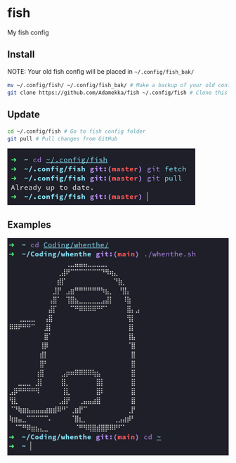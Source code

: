 # fish

My fish config

## Install

NOTE: Your old fish config will be placed in `~/.config/fish_bak/`

```bash
mv ~/.config/fish/ ~/.config/fish_bak/ # Make a backup of your old config
git clone https://github.com/Adamekka/fish ~/.config/fish # Clone this repo to fish config folder
```

## Update

```bash
cd ~/.config/fish # Go to fish config folder
git pull # Pull changes from GitHub
```

![fish-update](./images/fish-update.png)

## Examples

![fish-example](./images/fish-example.png)
